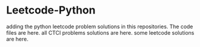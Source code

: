 # Leetcode-Python
adding the python leetcode problem solutions in this repositories. 
The code files are here.
all CTCI problems solutions are here.
some leetcode solutions are here.








































































































